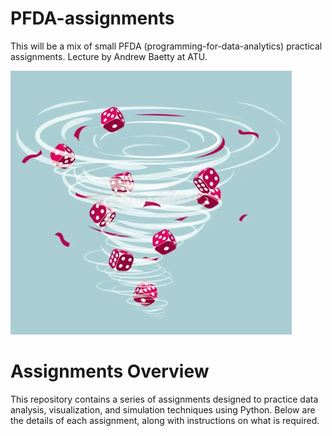 # PFDA-assignments

This will be a mix of small PFDA (programming-for-data-analytics) practical assignments.
Lecture by Andrew Baetty at ATU.

![weatherisk](img/weather_risk20241214.jpg)

# Assignments Overview

This repository contains a series of assignments designed to practice data analysis, visualization, and simulation techniques using Python. Below are the details of each assignment, along with instructions on what is required.